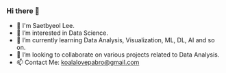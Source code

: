 ### Hi there 👋

- 🐨 I'm Saetbyeol Lee.
- 👀 I’m interested in Data Science.
- 🌱 I’m currently learning Data Analysis, Visualization, ML, DL, AI and so on.
- 💞️ I’m looking to collaborate on various projects related to Data Analysis.
- 📫 Contact Me: koalalovepabro@gmail.com

<!--
**koalalovepabro/koalalovepabro** is a ✨ _special_ ✨ repository because its `README.md` (this file) appears on your GitHub profile.

Here are some ideas to get you started:

- 🔭 I’m currently working on ...
- 🌱 I’m currently learning ...
- 👯 I’m looking to collaborate on ...
- 🤔 I’m looking for help with ...
- 💬 Ask me about ...
- 📫 How to reach me: ...
- 😄 Pronouns: ...
- ⚡ Fun fact: ...
-->
